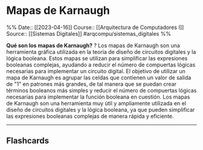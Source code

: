 # Mapas de Karnaugh

%%
Date:: [[2023-04-16]]
Course:: [[Arquitectura de Computadores I]]
Source:: [[Sistemas Digitales]]
#arqcompu/sistemas_digitales 
%%

**Qué son los mapas de Karnaugh?**
?
Los mapas de Karnaugh son una herramienta gráfica utilizada en la teoría de diseño de circuitos digitales y la lógica booleana. Estos mapas se utilizan para simplificar las expresiones booleanas complejas, ayudando a reducir el número de compuertas lógicas necesarias para implementar un circuito digital.
El objetivo de utilizar un mapa de Karnaugh es agrupar las celdas que contienen un valor de salida de "1" en patrones más grandes, de tal manera que se puedan crear términos booleanos más simples y reducir el número de compuertas lógicas necesarias para implementar la función booleana en cuestión.
Los mapas de Karnaugh son una herramienta muy útil y ampliamente utilizada en el diseño de circuitos digitales y la lógica booleana, ya que pueden simplificar las expresiones booleanas complejas de manera rápida y eficiente.



___
## Flashcards